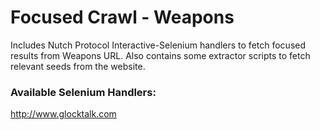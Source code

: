 # Focused Crawl - Weapons
Includes Nutch Protocol Interactive-Selenium handlers to fetch focused results from Weapons URL. Also contains some extractor scripts to fetch relevant seeds from the website.

### Available Selenium Handlers:
http://www.glocktalk.com
